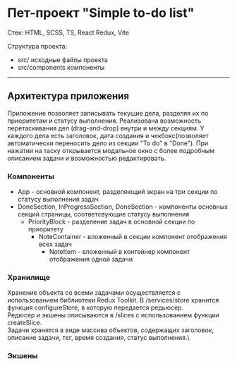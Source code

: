 Пет-проект "Simple to-do list"
=====================
Стек: HTML, SCSS, TS, React Redux, Vite

Структура проекта:
* src/ исходные файлы проекта
* src/components компоненты 

-----------------------------------
Архитектура приложения
-----------------------------------
Приложение позволяет записывать текущие дела, разделяя их по приоритетам и статусу выполнения. Реализована возможность перетаскивания дел (drag-and-drop) внутри и между секциям. 
У каждого дела есть заголовок, дата создания и чекбокс(позволяет автоматически переносить дело из секции "To do" в "Done"). При нажатии на таску открывается модальное окно с более подробным описанием задачи и возможностью редактировать. 

### Компоненты
* App - основной компонент, разделяющий экран на три секции по статусу выполнения задач
* DoneSection, InProgressSection, DoneSection - компоненты основных секций страницы, соответсвующие статусу выполнения
  * PriorityBlock - разделение задач в основной секции по приоритету 
    * NoteContainer - вложенный в секции компонент отображения всех задач
      * NoteItem - вложенный в контейнер компонент отображения одной задачи 

### Хранилище
Хранение объекта со всеми задачами осуществляется c использованием библиотеки Redux Toolkit.
В /services/store хранится функция configureStore, в которую передается редьюсер.\
Редюсер и экшены описываются в /slices с использованием функции createSlice.\
Задачи хранятся в виде массива объектов, содержащих заголовок, описание задачи, тег, время создания, статус выполнения.\

### Экшены
